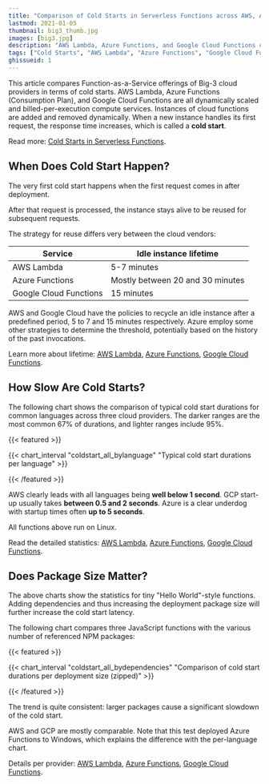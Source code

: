 ```yaml
---
title: "Comparison of Cold Starts in Serverless Functions across AWS, Azure, and GCP"
lastmod: 2021-01-05
thumbnail: big3_thumb.jpg
images: [big3.jpg]
description: "AWS Lambda, Azure Functions, and Google Cloud Functions compared in terms of cold starts across all supported languages"
tags: ["Cold Starts", "AWS Lambda", "Azure Functions", "Google Cloud Functions", "AWS", "Azure", "GCP"]
ghissueid: 1
---
```


This article compares Function-as-a-Service offerings of Big-3 cloud providers in terms of cold starts. AWS Lambda, Azure Functions (Consumption Plan), and Google Cloud Functions are all dynamically scaled and billed-per-execution compute services. Instances of cloud functions are added and removed dynamically. When a new instance handles its first request, the response time increases, which is called a **cold start**.

Read more: [Cold Starts in Serverless Functions](/serverless/coldstarts/define/).

When Does Cold Start Happen?
----------------------------

The very first cold start happens when the first request comes in after deployment.

After that request is processed, the instance stays alive to be reused for subsequent requests.

The strategy for reuse differs very between the cloud vendors:

| Service                   | Idle instance lifetime           |
|---------------------------|----------------------------------|
| AWS Lambda                | 5-7 minutes                      |
| Azure Functions           | Mostly between 20 and 30 minutes |
| Google Cloud Functions    | 15 minutes                       |

AWS and Google Cloud have the policies to recycle an idle instance after a predefined period, 5 to 7 and 15 minutes respectively. Azure employ some other strategies to determine the threshold, potentially based on the history of the past invocations.

Learn more about lifetime: [AWS Lambda](/serverless/coldstarts/aws/intervals/), [Azure Functions](/serverless/coldstarts/azure/intervals/), [Google Cloud Functions](/serverless/coldstarts/gcp/intervals/).

How Slow Are Cold Starts?
-------------------------

The following chart shows the comparison of typical cold start durations for common languages across three cloud providers. The darker ranges are the most common 67% of durations, and lighter ranges include 95%.

{{< featured >}}

{{< chart_interval
    "coldstart_all_bylanguage"
    "Typical cold start durations per language" >}}

{{< /featured >}}

AWS clearly leads with all languages being **well below 1 second**. GCP start-up usually takes **between 0.5 and 2 seconds**. Azure is a clear underdog with startup times often **up to 5 seconds**.

All functions above run on Linux.

Read the detailed statistics: [AWS Lambda](/serverless/coldstarts/aws/languages/), [Azure Functions](/serverless/coldstarts/azure/languages/), [Google Cloud Functions](/serverless/coldstarts/gcp/languages/).

Does Package Size Matter?
-------------------------

The above charts show the statistics for tiny "Hello World"-style functions. Adding dependencies and thus increasing the deployment package size will further increase the cold start latency.

The following chart compares three JavaScript functions with the various number of referenced NPM packages:

{{< featured >}}

{{< chart_interval
    "coldstart_all_bydependencies"
    "Comparison of cold start durations per deployment size (zipped)" >}}

{{< /featured >}}

The trend is quite consistent: larger packages cause a significant slowdown of the cold start.

AWS and GCP are mostly comparable. Note that this test deployed Azure Functions to Windows, which explains the difference with the per-language chart.

Details per provider: [AWS Lambda](/serverless/coldstarts/aws/), [Azure Functions](/serverless/coldstarts/azure/), [Google Cloud Functions](/serverless/coldstarts/gcp/).